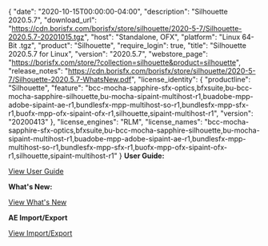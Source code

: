 {
  "date": "2020-10-15T00:00:00-04:00",
  "description": "Silhouette 2020.5.7",
  "download_url": "https://cdn.borisfx.com/borisfx/store/silhouette/2020-5-7/Silhouette-2020.5.7-20201015.tgz",
  "host": "Standalone, OFX",
  "platform": "Linux 64-Bit .tgz",
  "product": "Silhouette",
  "require_login": true,
  "title": "Silhouette 2020.5.7 for Linux",
  "version": "2020.5.7",
  "webstore_page": "https://borisfx.com/store/?collection=silhouette&product=silhouette",
  "release_notes": "https://cdn.borisfx.com/borisfx/store/silhouette/2020-5-7/Silhouette-2020.5.7-WhatsNew.pdf",
  "license_identity": {
    "productline": "Silhouette",
    "feature": "bcc-mocha-sapphire-sfx-optics,bfxsuite,bu-bcc-mocha-sapphire-silhouette,bu-mocha-sipaint-multihost-r1,buadobe-mpp-adobe-sipaint-ae-r1,bundlesfx-mpp-multihost-so-r1,bundlesfx-mpp-sfx-r1,buofx-mpp-ofx-sipaint-ofx-r1,silhouette,sipaint-multihost-r1",
    "version": "20200413"
  },
  "license_engines": "RLM",
  "license_names": "bcc-mocha-sapphire-sfx-optics,bfxsuite,bu-bcc-mocha-sapphire-silhouette,bu-mocha-sipaint-multihost-r1,buadobe-mpp-adobe-sipaint-ae-r1,bundlesfx-mpp-multihost-so-r1,bundlesfx-mpp-sfx-r1,buofx-mpp-ofx-sipaint-ofx-r1,silhouette,sipaint-multihost-r1"
}
**User Guide:**

<a href="https://cdn.borisfx.com/borisfx/store/silhouette/2020-5-7/Silhouette-2020.5.7-UserGuide.pdf" target="_blank">View User Guide</a>

**What's New:**

<a href="https://cdn.borisfx.com/borisfx/store/silhouette/2020-5-7/Silhouette-2020.5.7-WhatsNew.pdf" target="_blank">View What's New</a>


**AE Import/Export**

<a href="https://cdn.borisfx.com/borisfx/store/silhouette-2020/Silhouette-2020-import-export.pdf" target="_blank">View Import/Export</a>
